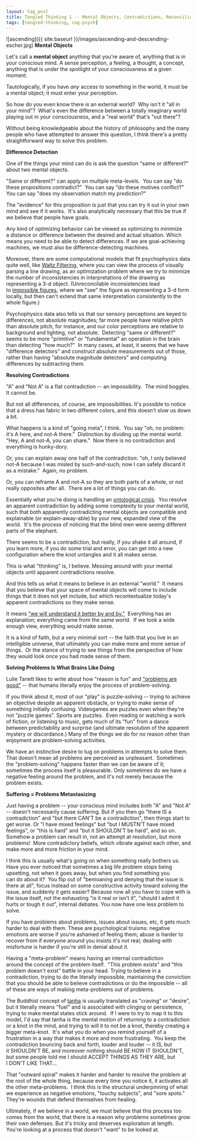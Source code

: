 ```yaml
---
layout: tag_post
title: Tangled Thinking 1 -- Mental Objects, Contradictions, Reconciliation
tags: [tangled-thinking, cog-psych]
---
```


![ascending]({{ site.baseurl }}/images/ascending-and-descending-escher.jpg)
**Mental Objects**

Let's call a **mental object** anything that you're aware of, anything that is in your conscious mind. A sense perception, a feeling, a thought, a concept, anything that is under the spotlight of your consciousness at a given moment. 

Tautologically, if you have *any* access to something in the world, it must be a mental object; it must enter your perception.

So how do you even know there *is* an external world?  Why isn't it "all in your mind"?  What's even the difference between a totally imaginary world playing out in your consciousness, and a "real world" that's "out there"?

Without being knowledgeable about the history of philosophy and the many people who have attempted to answer this question, I think there's a pretty straightforward way to solve this problem.

**Difference Detection**

One of the things your mind can do is ask the question "same or different?" about two mental objects.

"Same or different?" can apply on multiple meta-levels.  You can say "do these propositions contradict?"  You can say "do these motives conflict?"  You can say "does my observation match my prediction?" 

The "evidence" for this proposition is just that you can try it out in your own mind and see if it works.  It's also analytically necessary that this be true if we believe that people have goals.

Any kind of optimizing behavior can be viewed as optimizing to minimize a distance or difference between the desired and actual situation. Which means you need to be able to detect differences. If we are goal-achieving machines, we must also be difference-detecting machines.

Moreover, there are some computational models that fit psychophysics data quite well, like [Waltz Filtering][waltz], where you can view the process of visually parsing a line drawing, as an optimization problem where we try to minimize the number of inconsistencies in interpretations of the drawing as representing a 3-d object. (Unreconcilable inconsistencies lead to [impossible figures][impossible], where we "see" the figure as representing a 3-d form locally, but then can't extend that same interpretation consistently to the whole figure.)

Psychophysics data also tells us that our sensory perceptions are keyed to differences, not absolute magnitudes; far more people have relative pitch than absolute pitch, for instance, and our color perceptions are relative to background and lighting, not absolute.  Detecting "same or different?" seems to be more "primitive" or "fundamental" an operation in the brain than detecting "how much?"  In many cases, at least, it seems that we have "difference detectors" and construct absolute measurements out of those, rather than having "absolute magnitude detectors" and computing differences by subtracting them.

**Resolving Contradictions**

"A" and "Not A" is a flat contradiction -- an impossibility.  The mind boggles. It cannot be.

But not all differences, of course, are impossibilities. It's possible to notice that a dress has fabric in two different colors, and this doesn't slow us down a bit.  

What happens is a kind of "going meta", I think.  You say "oh, no problem: it's A here, and not-A there."  Distinction by dividing up the mental world. "Hey, A and not-A, you can share."  Now there is no contradiction and everything is hunky-dory.

Or, you can explain away one half of the contradiction: "oh, I only believed not-A because I was misled by such-and-such; now I can safely discard it as a mistake."  Again, no problem.

Or, you can reframe A and not-A so they are both parts of a whole, or not really opposites after all.  There are a lot of things you can do.

Essentially what you're doing is handling an [ontological crisis][ontological].  You resolve an apparent contradiction by adding some complexity to your mental world, such that both apparently contradicting mental objects are compatible and explainable (or explain-away-able) by your new, expanded view of the world.  It's the process of noticing that the blind men were seeing different parts of the elephant.

There seems to be a contradiction, but really, if you shake it all around, if you learn more, if you do some trial and error, you can get into a new configuration where the knot untangles and it all makes sense.

This is what "thinking" is, I believe. Messing around with your mental objects until apparent contradictions resolve.  

And this tells us what it means to believe in an external "world."  It means that you believe that your space of mental objects will come to include things that it does not yet include, but which recontextualize today's apparent contradictions so they make sense.

It means ["we will understand it better by and by."][by-and-by]  Everything has an explanation; everything came from the same world.  If we took a wide enough view, everything would make sense.

It is a kind of faith, but a very minimal sort -- the faith that you live in an intelligible universe, that ultimately you can make more and more sense of things.  Or the stance of trying to see things from the perspective of how they would look once you had made sense of them.

**Solving Problems Is What Brains Like Doing**

Lulie Tanett likes to write about how "reason is fun" and ["problems are good"][problems] -- that humans literally enjoy the process of problem-solving.  

If you think about it, most of our "play" is puzzle-solving -- trying to achieve an objective despite an apparent obstacle, or trying to make sense of something initially confusing. Videogames are puzzles even when they're not "puzzle games". Sports are puzzles.  Even reading or watching a work of fiction, or listening to music, gets much of its "fun" from a dance between predictability and surprise (and ultimate resolution of the apparent mystery or discordance.) Many of the things we do for no reason other than enjoyment are problem-solving activities.

We have an instinctive desire to tug on problems in attempts to solve them. That doesn't mean all problems are perceived as unpleasant.  Sometimes the "problem-solving" happens faster than we can be aware of it; sometimes the process itself is pleasurable. Only sometimes do we have a negative feeling around the problem, and it's not merely because the problem exists.

**Suffering = Problems Metastasizing**

Just having a problem -- your conscious mind includes both "A" and "Not A" -- doesn't necessarily cause suffering. But if you then go "there IS a contradiction" and "but there CAN'T be a contradiction", then things start to get worse. Or "I have mixed feelings" but "but I MUSTN'T have mixed feelings", or "this is hard" and "but it SHOULDN'T be hard", and so on. Somehow a problem can result in, not an attempt at resolution, but more problems!  More contradictory beliefs, which vibrate against each other, and make more and more friction in your mind.

I think this is usually what's going on when something really bothers us.  Have you ever noticed that sometimes a big life problem stops being upsetting, not when it goes away, but when you find something you can do about it?  You flip out of "bemoaning and denying that the issue is there at all", focus instead on some constructive activity toward solving the issue, and suddenly it gets easier? Because now all you have to cope with is the issue itself, not the exhausting "is it real or isn't it", "should I admit it hurts or tough it out", internal debates. You now have one less problem to solve.

If you have problems about problems, issues about issues, etc, it gets much harder to deal with them. These are psychological truisms: negative emotions are worse if you're ashamed of feeling them; abuse is harder to recover from if everyone around you insists it's not real; dealing with misfortune is harder if you're still in denial about it.  

Having a "meta-problem" means having an internal contradiction around the concept of the problem itself.  "This problem exists" and "this problem doesn't exist" battle in your head. Trying to believe in a contradiction, trying to do the literally impossible, maintaining the conviction that you should be able to believe contradictions or do the impossible -- all of these are ways of making meta-problems out of problems.

The Buddhist concept of [tanha][tanha] is usually translated as "craving" or "desire", but it literally means "fuel" and is associated with clinging or persistence, trying to make mental states stick around.  If I were to try to map it to this model, I'd say that tanha is the mental motion of returning to a contradiction or a knot in the mind, and trying to will it to not be a knot, thereby creating a bigger meta-knot.  It's what you do when you remind yourself of a frustration in a way that makes it more and more frustrating.  You keep the contradiction bouncing back and forth, louder and louder -- it IS, but it SHOULDN'T BE, and moreover nothing should BE HOW IT SHOULDN'T, but some people told me I should ACCEPT THINGS AS THEY ARE, but I DON'T LIKE THAT...

That "outward spiral" makes it harder and harder to resolve the problem at the root of the whole thing, because every time you notice it, it activates all the other meta-problems.  I think this is the structural underpinning of what we experience as negative emotions, "touchy subjects", and "sore spots."  They're wounds that defend themselves from healing.


Ultimately, if we believe in a world, we must believe that this process too comes from the world, that there is a reason why problems sometimes grow their own defenses. But it's tricky and deserves exploration at length.  You're looking at a process that doesn't "want" to be looked at.

[waltz]: http://citeseerx.ist.psu.edu/viewdoc/summary?doi=10.1.1.15.2644
[impossible]: https://en.wikipedia.org/wiki/Impossible_object
[ontological]: https://intelligence.org/files/OntologicalCrises.pdf
[by-and-by]: https://www.youtube.com/watch?v=GIol4aENNEw
[problems]: http://www.reasonisfun.com/blog/problems-are-good/
[tanha]: https://en.wikipedia.org/wiki/Ta%E1%B9%87h%C4%81

